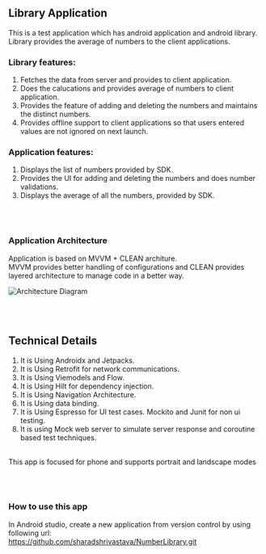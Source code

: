 ## Library Application
This is a test application which has android application and android library. 
Library provides the average of numbers to the client applications.

### Library features: 
1. Fetches the data from server and provides to client application.
2. Does the calucations and provides average of numbers to client application.
3. Provides the feature of adding and deleting the numbers and maintains the distinct numbers.
4. Provides offline support to client applications so that users entered values are not ignored on next launch.

### Application features: 
1. Displays the list of numbers provided by SDK.
2. Provides the UI for adding and deleting the numbers and does number validations.
3. Displays the average of all the numbers, provided by SDK.

<br><br>
### Application Architecture
Application is based on MVVM + CLEAN architure.<br>
MVVM provides better handling of configurations and CLEAN provides layered architecture to manage code in a better way.

![Architecture Diagram](https://uploads.toptal.io/blog/image/127608/toptal-blog-image-1543413671794-80993a19fea97477524763c908b50a7a.png)

<br><br>
## Technical Details
1. It is Using Androidx and Jetpacks.
2. It is Using Retrofit for network communications.
3. It is Using Viemodels and Flow.
4. It is Using Hilt for dependency injection.
5. It is Using Navigation Architecture.
6. It is Using data binding.
7. It is Using Espresso for UI test cases. Mockito and Junit for non ui testing.
8. It is using Mock web server to simulate server response and coroutine based test techniques.
<br>
This app is focused for phone and supports portrait and landscape modes

<br><br>
### How to use this app
In Android studio, create a new application from version control by using following url: <br>
https://github.com/sharadshrivastava/NumberLibrary.git
